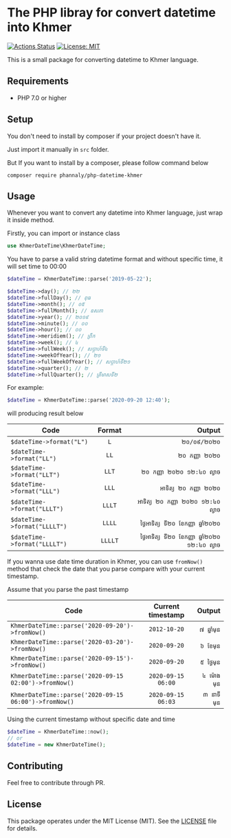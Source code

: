 # The PHP libray for convert datetime into Khmer

[![Actions Status](https://github.com/phannaly/php-datetime-khmer/workflows/Build/badge.svg)](https://github.com/phannaly/php-datetime-khmer/actions)
[![License: MIT](https://img.shields.io/badge/License-MIT-yellow.svg)](https://opensource.org/licenses/MIT)

This is a small package for converting datetime to Khmer language.

## Requirements

* PHP 7.0 or higher

## Setup

You don't need to install by composer if your project doesn't have it.

Just import it manually in `src` folder.

But If you want to install by a composer, please follow command below

    composer require phannaly/php-datetime-khmer


<a name="usage"></a>
## Usage

Whenever you want to convert any datetime into Khmer language, just wrap it inside method.

Firstly, you can import or instance class
```php
use KhmerDateTime\KhmerDateTime;
```

You have to parse a valid string datetime format and without specific time, it will set time to 00:00

```php
$dateTime = KhmerDateTime::parse('2019-05-22');

$dateTime->day(); // ២២
$dateTime->fullDay(); // ពុធ
$dateTime->month(); // ០៥
$dateTime->fullMonth(); // ឧសភា
$dateTime->year(); // ២០១៩
$dateTime->minute(); // ០០
$dateTime->hour(); // ០០
$dateTime->meridiem(); // ព្រឹក
$dateTime->week(); // ៤
$dateTime->fullWeek(); // សប្តាហ៍ទី៤
$dateTime->weekOfYear(); // ២១
$dateTime->fullWeekOfYear(); // សប្តាហ៍ទី២១
$dateTime->quarter(); // ២
$dateTime->fullQuarter(); // ត្រីមាសទី២
```

For example:
```php
$dateTime = KhmerDateTime::parse('2020-09-20 12:40');
```

will producing result below

| Code                         | Format    | Output  |
| --------------------------   |:---------:| -----:|
| `$dateTime->format("L")`     | `L`       | `២០/០៩/២០២០` |
| `$dateTime->format("LL")`    | `LL`      | `២០ កញ្ញា ២០២០` |
| `$dateTime->format("LLT")`   | `LLT`     | `២០ កញ្ញា ២០២០ ១២:៤០ ល្ងាច` |
| `$dateTime->format("LLL")`   | `LLL`     | `អាទិត្យ ២០ កញ្ញា ២០២០` |
| `$dateTime->format("LLLT")`  | `LLLT`    | `អាទិត្យ ២០ កញ្ញា ២០២០ ១២:៤០ ល្ងាច` |
| `$dateTime->format("LLLLT")` | `LLLL`    | `ថ្ងៃអាទិត្យ ទី២០ ខែកញ្ញា ឆ្នាំ២០២០` |
| `$dateTime->format("LLLLT")` | `LLLLT`   | `ថ្ងៃអាទិត្យ ទី២០ ខែកញ្ញា ឆ្នាំ២០២០ ១២:៤០ ល្ងាច` |

If you wanna use date time duration in Khmer, you can use `fromNow()` method that check the date that you parse compare with your current timestamp.

Assume that you parse the past timestamp

| Code                                                   | Current timestamp    | Output  |
| -------------------------------------------------------|:--------------------:| -------:|
| `KhmerDateTime::parse('2020-09-20')->fromNow()`        | `2012-10-20`         | `៧ ឆ្នាំមុន` |
| `KhmerDateTime::parse('2020-03-20')->fromNow()`        | `2020-09-20`         | `៦ ខែមុន` |
| `KhmerDateTime::parse('2020-09-15')->fromNow()`        | `2020-09-20`         | `៥ ថ្ងៃមុន` |
| `KhmerDateTime::parse('2020-09-15 02:00')->fromNow()`  | `2020-09-15 06:00`   | `៤ ម៉ោងមុន` |
| `KhmerDateTime::parse('2020-09-15 06:00')->fromNow()`  | `2020-09-15 06:03`   | `៣ នាទីមុន` |

Using the current timestamp without specific date and time

```php
$dateTime = KhmerDateTime::now();
// or 
$dateTime = new KhmerDateTime();
````

## Contributing

Feel free to contribute through PR.

## License

This package operates under the MIT License (MIT). See the [LICENSE](https://github.com/phannaly/php-datetime-khmer/blob/master/LICENSE.md) file for details.
